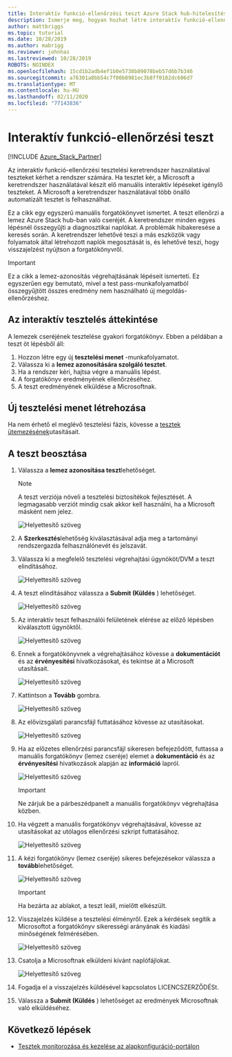 ```yaml
---
title: Interaktív funkció-ellenőrzési teszt Azure Stack hub-hitelesítés szolgáltatásként
description: Ismerje meg, hogyan hozhat létre interaktív funkció-ellenőrzési teszteket Azure Stack hubhoz szolgáltatásként történő érvényesítéssel.
author: mattbriggs
ms.topic: tutorial
ms.date: 10/28/2019
ms.author: mabrigg
ms.reviewer: johnhas
ms.lastreviewed: 10/28/2019
ROBOTS: NOINDEX
ms.openlocfilehash: 15cd1b2adb4ef1b0e5738b89078beb57d6b7b346
ms.sourcegitcommit: a76301a8bb54c7f00b8981ec3b8ff0182dc606d7
ms.translationtype: MT
ms.contentlocale: hu-HU
ms.lasthandoff: 02/11/2020
ms.locfileid: "77143836"
---
```

# <a name="interactive-feature-verification-testing"></a>Interaktív funkció-ellenőrzési teszt  

[!INCLUDE [Azure_Stack_Partner](./includes/azure-stack-partner-appliesto.md)]

Az interaktív funkció-ellenőrzési tesztelési keretrendszer használatával teszteket kérhet a rendszer számára. Ha tesztet kér, a Microsoft a keretrendszer használatával készít elő manuális interaktív lépéseket igénylő teszteket. A Microsoft a keretrendszer használatával több önálló automatizált tesztet is felhasználhat.

Ez a cikk egy egyszerű manuális forgatókönyvet ismertet. A teszt ellenőrzi a lemez Azure Stack hub-ban való cseréjét. A keretrendszer minden egyes lépésnél összegyűjti a diagnosztikai naplókat. A problémák hibakeresése a keresés során. A keretrendszer lehetővé teszi a más eszközök vagy folyamatok által létrehozott naplók megosztását is, és lehetővé teszi, hogy visszajelzést nyújtson a forgatókönyvről.

> [!Important]  
> Ez a cikk a lemez-azonosítás végrehajtásának lépéseit ismerteti. Ez egyszerűen egy bemutató, mivel a test pass-munkafolyamatból összegyűjtött összes eredmény nem használható új megoldás-ellenőrzéshez.

## <a name="overview-of-interactive-testing"></a>Az interaktív tesztelés áttekintése

A lemezek cseréjének tesztelése gyakori forgatókönyv. Ebben a példában a teszt öt lépésből áll:

1. Hozzon létre egy új **tesztelési menet** -munkafolyamatot.
2. Válassza ki a **lemez azonosítására szolgáló tesztet**.
3. Ha a rendszer kéri, hajtsa végre a manuális lépést.
4. A forgatókönyv eredményének ellenőrzéséhez.
5. A teszt eredményének elküldése a Microsoftnak.

## <a name="create-a-new-test-pass"></a>Új tesztelési menet létrehozása

Ha nem érhető el meglévő tesztelési fázis, kövesse a [tesztek ütemezésének](azure-stack-vaas-schedule-test-pass.md)utasításait.

## <a name="schedule-the-test"></a>A teszt beosztása

1. Válassza a **lemez azonosítása teszt**lehetőséget.

    > [!Note]  
    > A teszt verziója növeli a tesztelési biztosítékok fejlesztését. A legmagasabb verziót mindig csak akkor kell használni, ha a Microsoft másként nem jelez.

    ![Helyettesítő szöveg](media/azure-stack-vaas-interactive-feature-verification/image4.png)

1. A **Szerkesztés**lehetőség kiválasztásával adja meg a tartományi rendszergazda felhasználónevét és jelszavát.

1. Válassza ki a megfelelő tesztelési végrehajtási ügynököt/DVM a teszt elindításához.

    ![Helyettesítő szöveg](media/azure-stack-vaas-interactive-feature-verification/image5.png)

1. A teszt elindításához válassza a **Submit (Küldés** ) lehetőséget.

    ![Helyettesítő szöveg](media/azure-stack-vaas-interactive-feature-verification/image6.png)

1. Az interaktív teszt felhasználói felületének elérése az előző lépésben kiválasztott ügynöktől.

    ![Helyettesítő szöveg](media/azure-stack-vaas-interactive-feature-verification/image8.png)

1. Ennek a forgatókönyvnek a végrehajtásához kövesse a **dokumentációt** és az **érvényesítési** hivatkozásokat, és tekintse át a Microsoft utasításait.

    ![Helyettesítő szöveg](media/azure-stack-vaas-interactive-feature-verification/image9.png)

1. Kattintson a **Tovább** gombra.

    ![Helyettesítő szöveg](media/azure-stack-vaas-interactive-feature-verification/image10.png)

1. Az elővizsgálati parancsfájl futtatásához kövesse az utasításokat.

    ![Helyettesítő szöveg](media/azure-stack-vaas-interactive-feature-verification/image11.png)

1. Ha az előzetes ellenőrzési parancsfájl sikeresen befejeződött, futtassa a manuális forgatókönyv (lemez cseréje) elemet a **dokumentáció** és az **érvényesítési** hivatkozások alapján az **információ** lapról.

    ![Helyettesítő szöveg](media/azure-stack-vaas-interactive-feature-verification/image12.png)

    > [!Important]  
    > Ne zárjuk be a párbeszédpanelt a manuális forgatókönyv végrehajtása közben.

1. Ha végzett a manuális forgatókönyv végrehajtásával, kövesse az utasításokat az utólagos ellenőrzési szkript futtatásához.

    ![Helyettesítő szöveg](media/azure-stack-vaas-interactive-feature-verification/image13.png)

1. A kézi forgatókönyv (lemez cseréje) sikeres befejezésekor válassza a **tovább**lehetőséget.

    ![Helyettesítő szöveg](media/azure-stack-vaas-interactive-feature-verification/image14.png)

    > [!Important]  
    > Ha bezárta az ablakot, a teszt leáll, mielőtt elkészült.

1. Visszajelzés küldése a tesztelési élményről. Ezek a kérdések segítik a Microsoftot a forgatókönyv sikerességi arányának és kiadási minőségének felmérésében.

    ![Helyettesítő szöveg](media/azure-stack-vaas-interactive-feature-verification/image15.png)

1. Csatolja a Microsoftnak elküldeni kívánt naplófájlokat.

    ![Helyettesítő szöveg](media/azure-stack-vaas-interactive-feature-verification/image16.png)

1. Fogadja el a visszajelzés küldésével kapcsolatos LICENCSZERZŐDÉSt.

1. Válassza a **Submit (Küldés** ) lehetőséget az eredmények Microsoftnak való elküldéséhez.

## <a name="next-steps"></a>Következő lépések

- [Tesztek monitorozása és kezelése az alapkonfiguráció-portálon](azure-stack-vaas-monitor-test.md)

